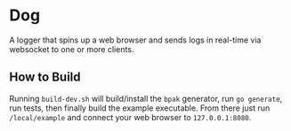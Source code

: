 # Dog

A logger that spins up a web browser and sends logs in real-time via websocket to one or more clients.

## How to Build

Running `build-dev.sh` will build/install the `bpak` generator, run `go generate`, run tests, then finally build the example executable. From there just run `/local/example` and connect your web browser to `127.0.0.1:8080`.
